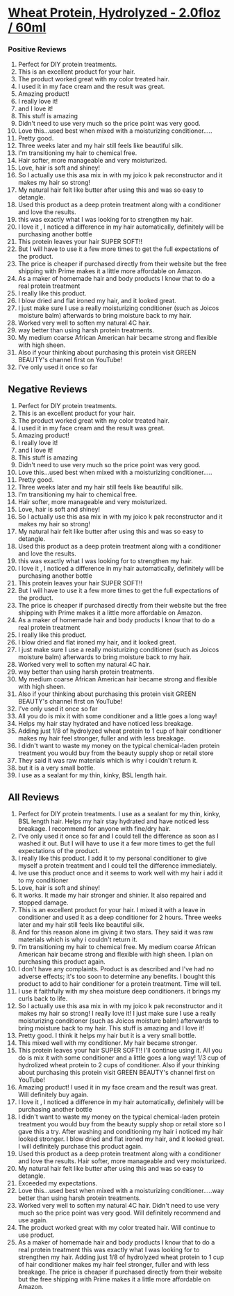 # [Wheat Protein, Hydrolyzed - 2.0floz / 60ml](https://products.checkmycream.com/products/Wheat-Protein-Hydrolyzed-2.0floz-60ml.html)

### Positive Reviews

<ol>
      <li>Perfect for DIY protein treatments.</li>
      <li>This is an excellent product for your hair.</li>
      <li>The product worked great with my color treated hair.</li>
      <li>I used it in my face cream and the result was great.</li>
      <li>Amazing product!</li>
      <li>I really love it!</li>
      <li>and I love it!</li>
      <li>This stuff is amazing</li>
      <li>Didn&#x27;t need to use very much so the price point was very good.  </li>
      <li>Love this...used best when mixed with a moisturizing conditioner.....</li>
      <li>Pretty good.</li>
      <li>Three weeks later and my hair still feels like beautiful silk.</li>
      <li>I&#x27;m transitioning my hair to chemical free.</li>
      <li>Hair softer, more manageable and very moisturized.</li>
      <li>Love, hair is soft and shiney!</li>
      <li>So I actually use this asa mix in with my joico k pak reconstructor and it makes my hair so strong!</li>
      <li>My natural hair felt like butter after using this and was so easy to detangle.</li>
      <li>Used this product as a deep protein treatment along with a conditioner and love the results.</li>
      <li>this was exactly what I was looking for to strengthen my hair.  </li>
      <li>I love it , I noticed a difference in my hair automatically, definitely will be purchasing another bottle</li>
      <li>This protein leaves your hair SUPER SOFT!!</li>
      <li>But I will have to use it a few more times to get the full expectations of the product.</li>
      <li>The price is cheaper if purchased directly from their website but the free shipping with Prime makes it a little more affordable on Amazon.</li>
      <li>As a maker of homemade hair and body products I know that to do a real protein treatment</li>
      <li>I really like this product.  </li>
      <li>I blow dried and flat ironed my hair, and it looked great.  </li>
      <li>I just make sure I use a really moisturizing conditioner (such as Joicos moisture balm) afterwards to bring moisture back to my hair.</li>
      <li>Worked very well to soften my natural 4C hair.  </li>
      <li>way better than using harsh protein treatments.</li>
      <li>My medium coarse African American hair became strong and flexible with high sheen.</li>
      <li>Also if your thinking about purchasing this protein visit GREEN BEAUTY&#x27;s channel first on YouTube!</li>
      <li>I&#x27;ve only used it once so far</li>
</ol>


<h2>Negative Reviews</h2>
<ol>
<li> Perfect for DIY protein treatments.</li>
<li> This is an excellent product for your hair.</li>
<li> The product worked great with my color treated hair.</li>
<li> I used it in my face cream and the result was great.</li>
<li> Amazing product!</li>
<li> I really love it!</li>
<li> and I love it!</li>
<li> This stuff is amazing</li>
<li> Didn&#x27;t need to use very much so the price point was very good.  </li>
<li> Love this...used best when mixed with a moisturizing conditioner.....</li>
<li> Pretty good.</li>
<li> Three weeks later and my hair still feels like beautiful silk.</li>
<li> I&#x27;m transitioning my hair to chemical free.</li>
<li> Hair softer, more manageable and very moisturized.</li>
<li> Love, hair is soft and shiney!</li>
<li> So I actually use this asa mix in with my joico k pak reconstructor and it makes my hair so strong!</li>
<li> My natural hair felt like butter after using this and was so easy to detangle.</li>
<li> Used this product as a deep protein treatment along with a conditioner and love the results.</li>
<li> this was exactly what I was looking for to strengthen my hair.  </li>
<li> I love it , I noticed a difference in my hair automatically, definitely will be purchasing another bottle</li>
<li> This protein leaves your hair SUPER SOFT!!</li>
<li> But I will have to use it a few more times to get the full expectations of the product.</li>
<li> The price is cheaper if purchased directly from their website but the free shipping with Prime makes it a little more affordable on Amazon.</li>
<li> As a maker of homemade hair and body products I know that to do a real protein treatment</li>
<li> I really like this product.  </li>
<li> I blow dried and flat ironed my hair, and it looked great.  </li>
<li> I just make sure I use a really moisturizing conditioner (such as Joicos moisture balm) afterwards to bring moisture back to my hair.</li>
<li> Worked very well to soften my natural 4C hair.  </li>
<li> way better than using harsh protein treatments.</li>
<li> My medium coarse African American hair became strong and flexible with high sheen.</li>
<li> Also if your thinking about purchasing this protein visit GREEN BEAUTY&#x27;s channel first on YouTube!</li>
<li> I&#x27;ve only used it once so far</li>
<li> All you do is mix it with some conditioner and a little goes a long way!</li>
<li> Helps my hair stay hydrated and have noticed less breakage.  </li>
<li> Adding just 1/8 of hydrolyzed wheat protein to 1 cup of hair conditioner makes my hair feel stronger, fuller and with less breakage.  </li>
<li> I didn&#x27;t want to waste my money on the typical chemical-laden protein treatment you would buy from the beauty supply shop or retail store</li>
<li> They said it was raw materials which is why i couldn&#x27;t return it.</li>
<li> but it is a very small bottle.</li>
<li> I use as a sealant for my thin, kinky, BSL length hair.</li>
</ol>

<h2>All Reviews</h2>

<ol>
    <li> Perfect for DIY protein treatments. I use as a sealant for my thin, kinky, BSL length hair. Helps my hair stay hydrated and have noticed less breakage.  I recommend for anyone with fine/dry hair.</li>
    <li> I&#x27;ve only used it once so far and I could tell the difference as soon as I washed it out.  But I will have to use it a few more times to get the full expectations of the product.</li>
    <li> I really like this product.  I add it to my personal conditioner to give myself a protein treatment and I could tell the difference immediately.</li>
    <li> Ive use this product once and it seems to work well with my hair i add it to my conditioner</li>
    <li> Love, hair is soft and shiney!</li>
    <li> It works. It made my hair stronger and shinier. It also repaired and stopped damage.</li>
    <li> This is an excellent product for your hair. I mixed it with a leave in conditioner and used it as  a deep conditioner for 2 hours.  Three weeks later and my hair still feels like beautiful silk.</li>
    <li> And for this reason alone im giving it two stars. They said it was raw materials which is why i couldn&#x27;t return it.</li>
    <li> I&#x27;m transitioning my hair to chemical free. My medium coarse African American hair became strong and flexible with high sheen. I plan on purchasing this product again.</li>
    <li> I don&#x27;t have any complaints. Product is as described and I&#x27;ve had no adverse effects; it&#x27;s too soon to determine any benefits. I bought this product to add to hair conditioner for a protein treatment. Time will tell.</li>
    <li> I use it faithfully with my shea moisture deep conditioners. it brings my curls back to life.</li>
    <li> So I actually use this asa mix in with my joico k pak reconstructor and it makes my hair so strong! I really love it! I just make sure I use a really moisturizing conditioner (such as Joicos moisture balm) afterwards to bring moisture back to my hair. This stuff is amazing and I love it!</li>
    <li> Pretty good. I think it helps my hair but it is a very small bottle.</li>
    <li> This mixed well with my conditioner. My hair became stronger.</li>
    <li> This protein leaves your hair SUPER SOFT!! I&#x27;ll continue using it. All you do is mix it with some conditioner and a little goes a long way! 1/3 cup of hydrolized wheat protein to 2 cups of conditioner. Also if your thinking about purchasing this protein visit GREEN BEAUTY&#x27;s channel first on YouTube!</li>
    <li> Amazing product! I used it in my face cream and the result was great. Will definitely buy again.</li>
    <li> I love it , I noticed a difference in my hair automatically, definitely will be purchasing another bottle</li>
    <li> I didn&#x27;t want to waste my money on the typical chemical-laden protein treatment you would buy from the beauty supply shop or retail store so I gave this a try. After washing and conditioning my hair i noticed my hair looked stronger.  I blow dried and flat ironed my hair, and it looked great.  I will definitely purchase this product again.</li>
    <li> Used this product as a deep protein treatment along with a conditioner and love the results. Hair softer, more manageable and very moisturized.</li>
    <li> My natural hair felt like butter after using this and was so easy to detangle.</li>
    <li> Exceeded my expectations.</li>
    <li> Love this...used best when mixed with a moisturizing conditioner.....way better than using harsh protein treatments.</li>
    <li> Worked very well to soften my natural 4C hair.  Didn&#x27;t need to use very much so the price point was very good.  Will definitely recommend and use again.</li>
    <li> The product worked great with my color treated hair. Will continue to use product.</li>
    <li> As a maker of homemade hair and body products I know that to do a real protein treatment this was exactly what I was looking for to strengthen my hair.  Adding just 1/8 of hydrolyzed wheat protein to 1 cup of hair conditioner makes my hair feel stronger, fuller and with less breakage.  The price is cheaper if purchased directly from their website but the free shipping with Prime makes it a little more affordable on Amazon.</li>
</ol>




